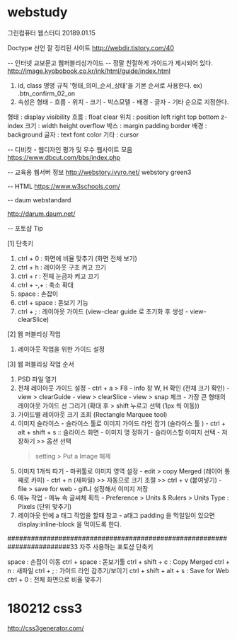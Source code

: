 # webstudy
그린컴퓨터 웹스터디 20189.01.15


Doctype 선언 잘 정리된 사이트
http://webdir.tistory.com/40
<!DOCTYPE html PUBLIC "-//W3C//DTD XHTML 1.0 Transitional//EN" "http://www.w3.org/TR/xhtml1-transitional.dtd">

-- 인터넷 교보문고 웹퍼블리싱가이드
-- 정말 친절하게 가이드가 제시되어 있다.
http://image.kyobobook.co.kr/ink/html/guide/index.html
1) id, class 명명 규칙 '형태_의미_순서_상태'을 기본 순서로 사용한다. ex) .btn_confirm_02_on
2) 속성은 형태 - 흐름 - 위치 - 크기 - 박스모델 - 배경 - 글자 - 기타 순으로 지정한다.

형태 : display visibility
흐름 : float clear
위치 : position left right top bottom z-index
크기 : width height overflow
박스 : margin padding border
배경 : background
글자 : text font color
기타 : cursor


-- 디비컷 - 웹디자인 평가 및 우수 웹사이트 모음
https://www.dbcut.com/bbs/index.php

-- 교육용 웹서버 정보
http://webstory.ivyro.net/
webstory
green3

-- HTML 
https://www.w3schools.com/


-- daum webstandard 

http://darum.daum.net/



-- 포토샵 Tip

[1] 단축키
  1) ctrl + 0   : 화면에 비율 맞추기 (화면 전체 보기)
  2) ctrl + h   : 레이아웃 구조 켜고 끄기
  3) ctrl + r   : 전체 눈금자 켜고 끄기
  4) ctrl + -,+ : 축소 확대
  5) space      : 손잡이
  6) ctrl + space : 돋보기 기능
  7) ctrl + ;   : 레이아웃 가이드 (view-clear guide 로 초기화 후 생성 - view-clearSlice)

[2] 웹 퍼블리싱 작업
  1) 레이아웃 작업을 위한 가이드 설정

[3] 웹 퍼블리싱 작업 순서
  1) PSD 파일 열기
  2) 전체 레이아웃 가이드 설정
    - ctrl + a  >  F8  - info 창 W, H 확인 (전체 크기 확인)
    - view > clearGuide
    - view > clearSlice
    - view > snap 체크
    - 가장 큰 형태의 레이아웃 가이드 선 그리기 (확대 후 > shift 누르고 선택 (1px 씩 이동))
  3) 가이드별 레이아웃 크기 조회 (Rectangle Marquee tool)
  4) 이미지 슬라이스
    - 슬라이스 툴로 이미지 가이드 라인 잡기 (슬라이스 툴 )
    - ctrl + alt + shift + s   :: 슬라이스 화면
    - 이미지 명 정하기
    - 슬라이스할 이미지 선택
    - 저장하기 >> 옵션 선택
      > setting > Put a Image 해제
  5) 이미지 1개씩 따기
    - 마퀴툴로 이미지 영역 설정
    - edit > copy Merged  (레이어 통째로 카피)
    - ctrl + n  (새파일)  >> 자동으로 크기 조절 >> ctrl + v (붙여넣기)
    - file > save for web 
    - gif냐 설정해서 이미지 저장
  5) 메뉴 작업
    - 메뉴 속 글씨체 획득
    - Preference > Units & Rulers > Units Type : Pixels (단위 맞추기)
  6) 레이아웃 안에 a 태그 작업을 할때 참고
    - a태그 padding 을 먹일일이 있으면 display:inline-block 을 먹이도록 한다.




  ########################################################################33
  자주 사용하는 포토샵 단축키 

  space                     : 손잡이 이동
  ctrl + space              : 돋보기툴 
  ctrl + shift + c          : Copy Merged
  ctrl + n                  : 새파일
  ctrl + ;                  : 가이드 라인 감추기/보이기
  ctrl + shift + alt + s    : Save for Web
  ctrl + 0                  : 전체 화면으로 비율 맞추기


  # 180212 css3 
  http://css3generator.com/